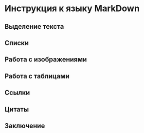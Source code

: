 # Инструкция к языку MarkDown

## Выделение текста

## Списки

## Работа с изображениями

## Работа с таблицами

## Ссылки

## Цитаты

## Заключение